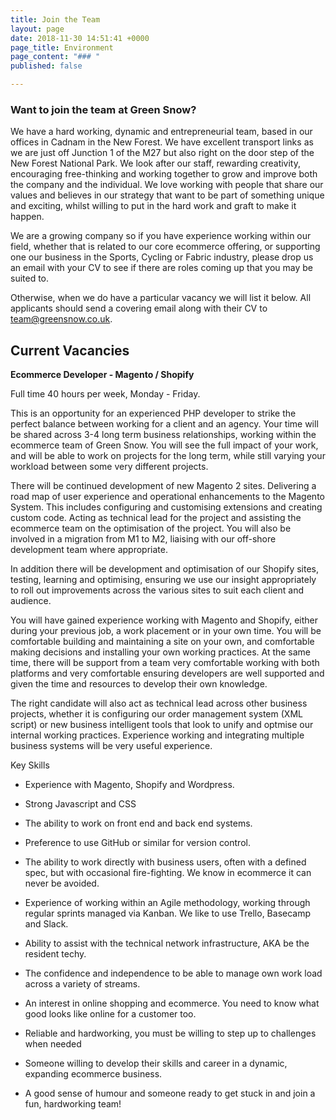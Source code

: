 ```yaml
---
title: Join the Team
layout: page
date: 2018-11-30 14:51:41 +0000
page_title: Environment
page_content: "### "
published: false

---
```

### Want to join the team at Green Snow?

We have a hard working, dynamic and entrepreneurial team, based in our offices in Cadnam in the New Forest.  We have excellent transport links as we are just off Junction 1 of the M27 but also right on the door step of the New Forest National Park. We look after our staff, rewarding creativity, encouraging free-thinking and working together to grow and improve both the company and the individual.    We love working with people that share our values and believes in our strategy that want to be part of something unique and exciting, whilst willing to put in the hard work and graft to make it happen.

We are a growing company so if you have experience working within our field, whether that is related to our core ecommerce offering, or supporting one our business in the Sports, Cycling or Fabric industry, please drop us an email with your CV to see if there are roles coming up that you may be suited to.

Otherwise, when we do have a particular vacancy we will list it below.  All applicants should send a covering email along with their CV to team@greensnow.co.uk.

## Current Vacancies

**Ecommerce Developer - Magento / Shopify**

Full time 40 hours per week, Monday - Friday.

This is an opportunity for an experienced PHP developer to strike the perfect balance between working for a client and an agency. Your time will be shared across 3-4 long term business relationships, working within the ecommerce team of Green Snow. You will see the full impact of your work, and will be able to work on projects for the long term, while still varying your workload between some very different projects. 

There will be continued development of new Magento 2 sites. Delivering a road map of user experience and operational enhancements to the Magento System. This includes configuring and customising extensions and creating custom code. Acting as technical lead for the project and assisting the ecommerce team on the optimisation of the project.    You will also be involved in a migration from M1 to M2, liaising with our off-shore development team where appropriate.

In addition there will be development and optimisation of our Shopify sites, testing, learning and optimising, ensuring we use our insight appropriately to roll out improvements across the various sites to suit each client and audience.

You will have gained experience working with Magento and Shopify, either during your previous job, a work placement or in your own time. You will be comfortable building and maintaining a site on your own, and comfortable making decisions and installing your own working practices. At the same time, there will be support from a team very comfortable working with both platforms and very comfortable ensuring developers are well supported and given the time and resources to develop their own knowledge. 

The right candidate will also act as technical lead across other business projects, whether it is configuring our order management system (XML script) or new business intelligent tools that look to unify and optmise our internal working practices.   Experience working and integrating multiple business systems will be very useful experience. 

Key Skills

 - Experience with Magento, Shopify and Wordpress.

 - Strong Javascript and CSS

 - The ability to work on front end and back end systems.

 - Preference to use GitHub or similar for version control.

 - The ability to work directly with business users, often with a defined spec, but with occasional fire-fighting. We know in ecommerce it can never be avoided.

 - Experience of working within an Agile methodology, working through regular sprints managed via Kanban. We like to use Trello, Basecamp and Slack.

 - Ability to assist with the technical network infrastructure, AKA be the resident techy.

 - The confidence and independence to be able to manage own work load across a variety of streams.

 - An interest in online shopping and ecommerce. You need to know what good looks like online for a customer too.

 - Reliable and hardworking, you must be willing to step up to challenges when needed

 - Someone willing to develop their skills and career in a dynamic, expanding ecommerce business.

 - A good sense of humour and someone ready to get stuck in and join a fun, hardworking team!